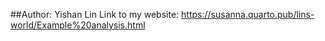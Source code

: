 ##Author: Yishan Lin
Link to my website: https://susanna.quarto.pub/lins-world/Example%20analysis.html
